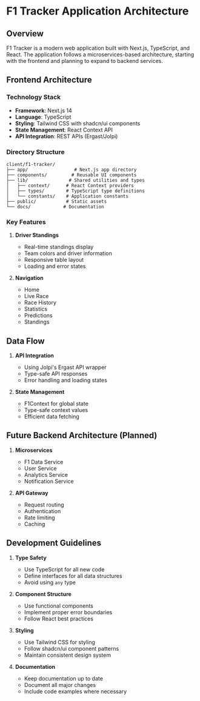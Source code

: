 # F1 Tracker Application Architecture

## Overview

F1 Tracker is a modern web application built with Next.js, TypeScript, and React. The application follows a microservices-based architecture, starting with the frontend and planning to expand to backend services.

## Frontend Architecture

### Technology Stack

- **Framework**: Next.js 14
- **Language**: TypeScript
- **Styling**: Tailwind CSS with shadcn/ui components
- **State Management**: React Context API
- **API Integration**: REST APIs (Ergast/Jolpi)

### Directory Structure

```
client/f1-tracker/
├── app/                 # Next.js app directory
├── components/         # Reusable UI components
├── lib/               # Shared utilities and types
│   ├── context/      # React Context providers
│   ├── types/        # TypeScript type definitions
│   └── constants/    # Application constants
├── public/           # Static assets
└── docs/            # Documentation
```

### Key Features

1. **Driver Standings**

   - Real-time standings display
   - Team colors and driver information
   - Responsive table layout
   - Loading and error states

2. **Navigation**
   - Home
   - Live Race
   - Race History
   - Statistics
   - Predictions
   - Standings

## Data Flow

1. **API Integration**

   - Using Jolpi's Ergast API wrapper
   - Type-safe API responses
   - Error handling and loading states

2. **State Management**
   - F1Context for global state
   - Type-safe context values
   - Efficient data fetching

## Future Backend Architecture (Planned)

1. **Microservices**

   - F1 Data Service
   - User Service
   - Analytics Service
   - Notification Service

2. **API Gateway**
   - Request routing
   - Authentication
   - Rate limiting
   - Caching

## Development Guidelines

1. **Type Safety**

   - Use TypeScript for all new code
   - Define interfaces for all data structures
   - Avoid using `any` type

2. **Component Structure**

   - Use functional components
   - Implement proper error boundaries
   - Follow React best practices

3. **Styling**

   - Use Tailwind CSS for styling
   - Follow shadcn/ui component patterns
   - Maintain consistent design system

4. **Documentation**
   - Keep documentation up to date
   - Document all major changes
   - Include code examples where necessary
